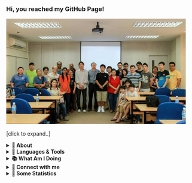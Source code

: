 ### Hi, you reached my GitHub Page!

![Groupie](https://github.com/joshjlgr/Joshjlgr/blob/main/gh_banner1.jpg)

[click to expand..]
<details>
    <summary><b>📌 About</b></summary><br/>
👋Hello there! I'm Josh, an Analyst Programmer or Business Systems Analyst passionate about leveraging technology to solve complex problems and drive innovation. With a blend of analytical thinking, programming skills, and a love for continuous learning, I specialize in developing efficient and scalable solutions that meet business needs and exceed expectations. Let's connect and collaborate on innovative projects together! Feel free to explore my repositories and reach out if you'd like to collaborate or discuss any projects. Happy coding! 🚀
</details>

<details>
    <summary><b>🔫 Languages & Tools</b></summary><br/>
  <p align="left"> <a href="https://babeljs.io/" target="_blank" rel="noreferrer"> <img src="https://www.vectorlogo.zone/logos/babeljs/babeljs-icon.svg" alt="babel" width="40" height="40"/> </a> <a href="https://getbootstrap.com" target="_blank" rel="noreferrer"> <img src="https://raw.githubusercontent.com/devicons/devicon/master/icons/bootstrap/bootstrap-plain-wordmark.svg" alt="bootstrap" width="40" height="40"/> </a> <a href="https://www.chartjs.org" target="_blank" rel="noreferrer"> <img src="https://www.chartjs.org/media/logo-title.svg" alt="chartjs" width="40" height="40"/> </a> <a href="https://www.w3schools.com/cpp/" target="_blank" rel="noreferrer"> <img src="https://raw.githubusercontent.com/devicons/devicon/master/icons/cplusplus/cplusplus-original.svg" alt="cplusplus" width="40" height="40"/> </a> <a href="https://www.w3schools.com/css/" target="_blank" rel="noreferrer"> <img src="https://raw.githubusercontent.com/devicons/devicon/master/icons/css3/css3-original-wordmark.svg" alt="css3" width="40" height="40"/> </a> <a href="https://git-scm.com/" target="_blank" rel="noreferrer"> <img src="https://www.vectorlogo.zone/logos/git-scm/git-scm-icon.svg" alt="git" width="40" height="40"/> </a> <a href="https://www.w3.org/html/" target="_blank" rel="noreferrer"> <img src="https://raw.githubusercontent.com/devicons/devicon/master/icons/html5/html5-original-wordmark.svg" alt="html5" width="40" height="40"/> </a> <a href="https://developer.mozilla.org/en-US/docs/Web/JavaScript" target="_blank" rel="noreferrer"> <img src="https://raw.githubusercontent.com/devicons/devicon/master/icons/javascript/javascript-original.svg" alt="javascript" width="40" height="40"/> </a> <a href="https://materializecss.com/" target="_blank" rel="noreferrer"> <img src="https://raw.githubusercontent.com/prplx/svg-logos/5585531d45d294869c4eaab4d7cf2e9c167710a9/svg/materialize.svg" alt="materialize" width="40" height="40"/> </a> <a href="https://www.mongodb.com/" target="_blank" rel="noreferrer"> <img src="https://raw.githubusercontent.com/devicons/devicon/master/icons/mongodb/mongodb-original-wordmark.svg" alt="mongodb" width="40" height="40"/> </a> <a href="https://www.mysql.com/" target="_blank" rel="noreferrer"> <img src="https://raw.githubusercontent.com/devicons/devicon/master/icons/mysql/mysql-original-wordmark.svg" alt="mysql" width="40" height="40"/> </a> <a href="https://nodejs.org" target="_blank" rel="noreferrer"> <img src="https://raw.githubusercontent.com/devicons/devicon/master/icons/nodejs/nodejs-original-wordmark.svg" alt="nodejs" width="40" height="40"/> </a> <a href="https://pandas.pydata.org/" target="_blank" rel="noreferrer"> <img src="https://raw.githubusercontent.com/devicons/devicon/2ae2a900d2f041da66e950e4d48052658d850630/icons/pandas/pandas-original.svg" alt="pandas" width="40" height="40"/> </a> <a href="https://www.photoshop.com/en" target="_blank" rel="noreferrer"> <img src="https://raw.githubusercontent.com/devicons/devicon/master/icons/photoshop/photoshop-line.svg" alt="photoshop" width="40" height="40"/> </a> <a href="https://www.python.org" target="_blank" rel="noreferrer"> <img src="https://raw.githubusercontent.com/devicons/devicon/master/icons/python/python-original.svg" alt="python" width="40" height="40"/> </a> <a href="https://sass-lang.com" target="_blank" rel="noreferrer"> <img src="https://raw.githubusercontent.com/devicons/devicon/master/icons/sass/sass-original.svg" alt="sass" width="40" height="40"/> </a> <a href="https://vuejs.org/" target="_blank" rel="noreferrer"> <img src="https://raw.githubusercontent.com/devicons/devicon/master/icons/vuejs/vuejs-original-wordmark.svg" alt="vuejs" width="40" height="40"/> </a> <a href="https://webpack.js.org" target="_blank" rel="noreferrer"> <img src="https://raw.githubusercontent.com/devicons/devicon/d00d0969292a6569d45b06d3f350f463a0107b0d/icons/webpack/webpack-original-wordmark.svg" alt="webpack" width="40" height="40"/> </a> </p>

</details>

<details>
    <summary><b>📚 What Am I Doing</b></summary><br/>
    &nbsp;- 🔭 I’m working to deepen my Programming Skills<br/>
    &nbsp;- 🌱 I’m looking to improve on React<br/>
    &nbsp;- 👯 I’m looking to collaborate on Github<br/>
</details>

<details>
    <summary><b>📲 Connect with me</b></summary><br/>
<table>
    <tbody>
        <tr>
            <td><a href="https://www.youtube.com/channel/UCyjG_gMpx7dkcbxf4kNKa1Q">
            <img src="https://img.shields.io/badge/YouTube-FF0000?style=for-the-badge&logo=youtube&logoColor=white" />
            </a></td>
                     <td><a href="https://joshinbox.wixsite.com/jlgr">
            <img src="https://img.shields.io/badge/Messenger-00B2FF?style=for-the-badge&logo=messenger&logoColor=white" />
            </a></td>
                     <td><a href="https://github.com/joshjlgr/">
            <img src="https://img.shields.io/badge/GitHub-100000?style=for-the-badge&logo=github&logoColor=white" />
            </a></td>
                      <td><a href="https://www.thecn.com/JG282/">
            <img src="https://img.shields.io/badge/Stack_Overflow-FE7A16?style=for-the-badge&logo=stack-overflow&logoColor=white" />
            </a></td>
                      <td><a href="https://www.linkedin.com/in/jlgrcopyright/">
            <img src="https://img.shields.io/badge/LinkedIn-0077B5?style=for-the-badge&logo=linkedin&logoColor=white" />
            </a></td>
        </tr>
    </tbody>
</table>
</details>

<details>
    <summary><b>🎰 Some Statistics</b></summary><br/>

![GitHub streak stats](https://github-readme-streak-stats.herokuapp.com/?user=joshjlgr&theme=dark)

![Anurag's GitHub stats](https://github-readme-stats.vercel.app/api?username=joshjlgr&show_icons=true&theme=highcontrast)

[![Top Langs](https://github-readme-stats.vercel.app/api/top-langs/?username=joshjlgr&theme=dark)](https://github.com/anuraghazra/github-readme-stats)

[![Harlok's WakaTime stats](https://github-readme-stats.vercel.app/api/wakatime?username=@018daa53-0fd1-4339-a5d4-8395d9c42b77)](https://github.com/anuraghazra/github-readme-stats)

[![wakatime](https://wakatime.com/badge/user/018daa53-0fd1-4339-a5d4-8395d9c42b77.svg)](https://wakatime.com/@018daa53-0fd1-4339-a5d4-8395d9c42b77)  |  ![Site maintainance](https://img.shields.io/badge/Maintained%3F-yes-green.svg)   |   ![Build by whom](http://ForTheBadge.com/images/badges/built-by-developers.svg)

</details>
